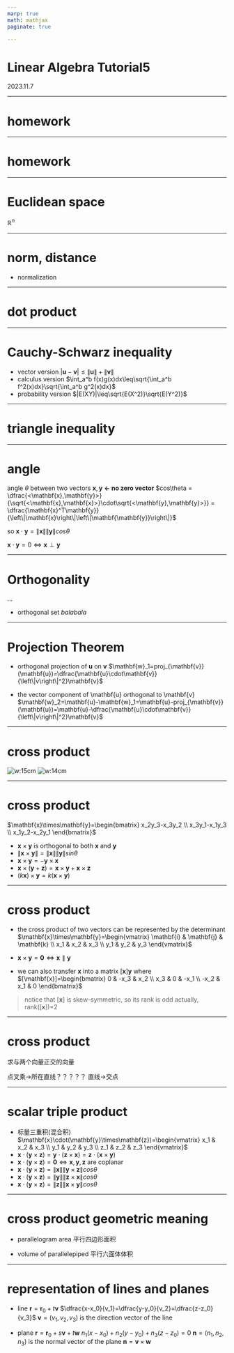 ```yaml
---
marp: true
math: mathjax
paginate: true

---
```


# Linear Algebra Tutorial5
2023.11.7

---

# homework

---

# homework

---

# Euclidean space

$\mathbb{R}^n$

---

# norm, distance

- normalization

---

# dot product

---

# Cauchy-Schwarz inequality
- vector version
 $|\mathbf{u}-\mathbf{v}|\leq\left\|\mathbf{u}\right\|+\left\|\mathbf{v}\right\|$
- calculus version
 $\int_a^b f(x)g(x)dx\leq\sqrt{\int_a^b f^2(x)dx}\sqrt{\int_a^b g^2(x)dx}$
- probability version
 $|E(XY)|\leq\sqrt{E(X^2)}\sqrt{E(Y^2)}$

---

# triangle inequality


---

# angle
angle $\theta$ between two vectors $\mathbf{x},\mathbf{y}$ **$\leftarrow$ no zero vector**
$cos\theta = \dfrac{<\mathbf{x},\mathbf{y}>}{\sqrt{<\mathbf{x},\mathbf{x}>}\cdot\sqrt{<\mathbf{y},\mathbf{y}>}} = \dfrac{\mathbf{x}^T\mathbf{y}}{\left\|\mathbf{x}\right\|\left\|\mathbf{\mathbf{y}}\right\|}$

so $\mathbf{x}\cdot\mathbf{y}=\left\|\mathbf{x}\right\|\left\|\mathbf{\mathbf{y}}\right\|cos\theta$

$\mathbf{x}\cdot \mathbf{y}=0\Leftrightarrow \mathbf{x}\perp \mathbf{y}$

---

# Orthogonality

...

- orthogonal set
$balabala$




---

# Projection Theorem
- orthogonal projection of $\mathbf{u}$ on $\mathbf{v}$
$\mathbf{w}_1=proj_{\mathbf{v}}(\mathbf{u})=\dfrac{\mathbf{u}\cdot\mathbf{v}}{\left\|v\right\|^2}\mathbf{v}$

- the vector component of \mathbf{u} orthogonal to \mathbf{v}
$\mathbf{w}_2=\mathbf{u}-\mathbf{w}_1=\mathbf{u}-proj_{\mathbf{v}}(\mathbf{u})=\mathbf{u}-\dfrac{\mathbf{u}\cdot\mathbf{v}}{\left\|v\right\|^2}\mathbf{v}$


---
# cross product
![w:15cm](./img/cross1.png) ![w:14cm](./img/cross2.png) 


---

# cross product
$\mathbf{x}\times\mathbf{y}=\begin{bmatrix}
x_2y_3-x_3y_2 \\
x_3y_1-x_1y_3 \\
x_1y_2-x_2y_1
\end{bmatrix}$
- $\mathbf{x}\times\mathbf{y}$ is orthogonal to both $\mathbf{x}$ and $\mathbf{y}$
- $\left\|\mathbf{x}\times\mathbf{y}\right\|=\left\|\mathbf{x}\right\|\left\|\mathbf{y}\right\|sin\theta$
- $\mathbf{x}\times\mathbf{y}=-\mathbf{y}\times\mathbf{x}$
- $\mathbf{x}\times(\mathbf{y}+\mathbf{z})=\mathbf{x}\times\mathbf{y}+\mathbf{x}\times\mathbf{z}$
- $(k\mathbf{x})\times\mathbf{y}=k(\mathbf{x}\times\mathbf{y})$

---

# cross product
- the cross product of two vectors can be represented by the determinant
$\mathbf{x}\times\mathbf{y}=\begin{vmatrix}
\mathbf{i} & \mathbf{j} & \mathbf{k} \\
x_1 & x_2 & x_3 \\
y_1 & y_2 & y_3
\end{vmatrix}$
- $\mathbf{x}\times\mathbf{y}=\mathbf{0}\Leftrightarrow \mathbf{x}\parallel\mathbf{y}$

- we can also transfer $\mathbf{x}$ into a matrix $[\mathbf{x}]\mathbf{y}$
where $[\mathbf{x}]=\begin{bmatrix}
0 & -x_3 & x_2 \\
x_3 & 0 & -x_1 \\
-x_2 & x_1 & 0
\end{bmatrix}$

> notice that $[\mathbf{x}]$ is skew-symmetric, so its rank is odd
actually, rank($[\mathbf{x}]$)=2

---

# cross product
求与两个向量正交的向量

点叉乘->所在直线？？？？？
直线->交点

---

# scalar triple product
- 标量三重积(混合积)
$\mathbf{x}\cdot(\mathbf{y}\times\mathbf{z})=\begin{vmatrix}
x_1 & x_2 & x_3 \\
y_1 & y_2 & y_3 \\
z_1 & z_2 & z_3
\end{vmatrix}$
- $\mathbf{x}\cdot(\mathbf{y}\times\mathbf{z})=\mathbf{y}\cdot(\mathbf{z}\times\mathbf{x})=\mathbf{z}\cdot(\mathbf{x}\times\mathbf{y})$
- $\mathbf{x}\cdot(\mathbf{y}\times\mathbf{z})=\mathbf{0}\Leftrightarrow \mathbf{x},\mathbf{y},\mathbf{z}$ are coplanar
- $\mathbf{x}\cdot(\mathbf{y}\times\mathbf{z})=\left\|\mathbf{x}\right\|\left\|\mathbf{y}\times\mathbf{z}\right\|cos\theta$
- $\mathbf{x}\cdot(\mathbf{y}\times\mathbf{z})=\left\|\mathbf{y}\right\|\left\|\mathbf{z}\times\mathbf{x}\right\|cos\theta$
- $\mathbf{x}\cdot(\mathbf{y}\times\mathbf{z})=\left\|\mathbf{z}\right\|\left\|\mathbf{x}\times\mathbf{y}\right\|cos\theta$

---

# cross product geometric meaning

- parallelogram area
    平行四边形面积

- volume of parallelepiped
    平行六面体体积
---

# representation of lines and planes
- line
$\mathbf{r}=\mathbf{r}_0+t\mathbf{v}$
$\dfrac{x-x_0}{v_1}=\dfrac{y-y_0}{v_2}=\dfrac{z-z_0}{v_3}$
$\mathbf{v}=(v_1,v_2,v_3)$ is the direction vector of the line

- plane
$\mathbf{r}=\mathbf{r}_0+s\mathbf{v}+t\mathbf{w}$
$n_1(x-x_0)+n_2(y-y_0)+n_3(z-z_0)=0$
$\mathbf{n}=(n_1,n_2,n_3)$ is the normal vector of the plane
$\mathbf{n}= \mathbf{v}\times\mathbf{w}$
